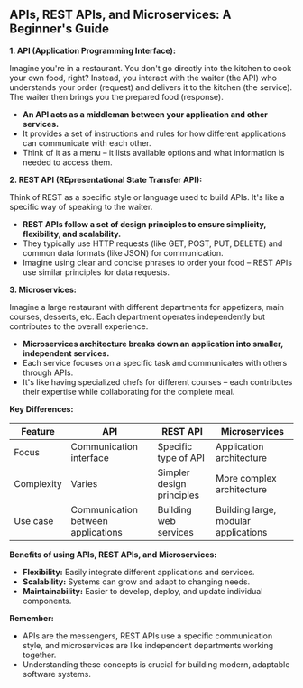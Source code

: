 ## APIs, REST APIs, and Microservices: A Beginner's Guide

**1. API (Application Programming Interface):**

Imagine you're in a restaurant. You don't go directly into the kitchen to cook your own food, right? Instead, you interact with the waiter (the API) who understands your order (request) and delivers it to the kitchen (the service). The waiter then brings you the prepared food (response).

- **An API acts as a middleman between your application and other services.**
- It provides a set of instructions and rules for how different applications can communicate with each other.
- Think of it as a menu – it lists available options and what information is needed to access them.

**2. REST API (REpresentational State Transfer API):**

Think of REST as a specific style or language used to build APIs. It's like a specific way of speaking to the waiter.

- **REST APIs follow a set of design principles to ensure simplicity, flexibility, and scalability.**
- They typically use HTTP requests (like GET, POST, PUT, DELETE) and common data formats (like JSON) for communication.
- Imagine using clear and concise phrases to order your food – REST APIs use similar principles for data requests.

**3. Microservices:**

Imagine a large restaurant with different departments for appetizers, main courses, desserts, etc. Each department operates independently but contributes to the overall experience.

- **Microservices architecture breaks down an application into smaller, independent services.**
- Each service focuses on a specific task and communicates with others through APIs.
- It's like having specialized chefs for different courses – each contributes their expertise while collaborating for the complete meal.

**Key Differences:**

| Feature | API | REST API | Microservices |
|---|---|---|---|
| Focus | Communication interface | Specific type of API | Application architecture |
| Complexity | Varies | Simpler design principles | More complex architecture |
| Use case | Communication between applications | Building web services | Building large, modular applications |

**Benefits of using APIs, REST APIs, and Microservices:**

- **Flexibility:** Easily integrate different applications and services.
- **Scalability:** Systems can grow and adapt to changing needs.
- **Maintainability:** Easier to develop, deploy, and update individual components.

**Remember:**

- APIs are the messengers, REST APIs use a specific communication style, and microservices are like independent departments working together.
- Understanding these concepts is crucial for building modern, adaptable software systems.
